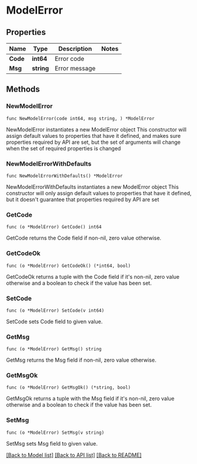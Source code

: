 # ModelError

## Properties

Name | Type | Description | Notes
------------ | ------------- | ------------- | -------------
**Code** | **int64** | Error code | 
**Msg** | **string** | Error message | 

## Methods

### NewModelError

`func NewModelError(code int64, msg string, ) *ModelError`

NewModelError instantiates a new ModelError object
This constructor will assign default values to properties that have it defined,
and makes sure properties required by API are set, but the set of arguments
will change when the set of required properties is changed

### NewModelErrorWithDefaults

`func NewModelErrorWithDefaults() *ModelError`

NewModelErrorWithDefaults instantiates a new ModelError object
This constructor will only assign default values to properties that have it defined,
but it doesn't guarantee that properties required by API are set

### GetCode

`func (o *ModelError) GetCode() int64`

GetCode returns the Code field if non-nil, zero value otherwise.

### GetCodeOk

`func (o *ModelError) GetCodeOk() (*int64, bool)`

GetCodeOk returns a tuple with the Code field if it's non-nil, zero value otherwise
and a boolean to check if the value has been set.

### SetCode

`func (o *ModelError) SetCode(v int64)`

SetCode sets Code field to given value.


### GetMsg

`func (o *ModelError) GetMsg() string`

GetMsg returns the Msg field if non-nil, zero value otherwise.

### GetMsgOk

`func (o *ModelError) GetMsgOk() (*string, bool)`

GetMsgOk returns a tuple with the Msg field if it's non-nil, zero value otherwise
and a boolean to check if the value has been set.

### SetMsg

`func (o *ModelError) SetMsg(v string)`

SetMsg sets Msg field to given value.



[[Back to Model list]](../README.md#documentation-for-models) [[Back to API list]](../README.md#documentation-for-api-endpoints) [[Back to README]](../README.md)


